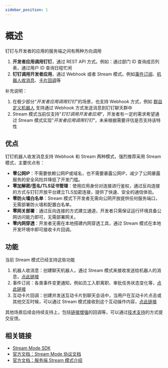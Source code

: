 ```yaml
---
sidebar_position: 1
---
```


# 概述

钉钉与开发者的应用的服务端之间有两种方向调用

1. **开发者应用调用钉钉**，通过 REST API 方式。例如：通过部门 ID 查询成员列表，通过用户 ID 查询日程忙闲
2. **钉钉调用开发者应用**，通过 Webhook 或者 Stream 模式。例如[事件订阅](https://open.dingtalk.com/document/orgapp/stream)、[机器人收消息](https://open.dingtalk.com/document/orgapp/the-creation-and-installation-of-the-application-robot-in-the)、[卡片回调](https://open.dingtalk.com/document/orgapp/create-and-deliver-cards)等

补充说明：

1. 在极少部分“*开发者应用调用钉钉*”的场景，也支持 Webhook 方式，例如 [群自定义机器人](/docs/learn/bot/webhook/overview) 支持通过 Webhook 方式发送消息到钉钉聊天群中
2. Stream 模式当前仅支持”*钉钉调用开发者应用*“，开发者有一定的需求希望通过 Stream 模式实现”*开发者应用调用钉钉*“，未来根据需要评估是否支持该特性

## 优点

钉钉机器人收发消息支持 Webhook 和 Stream 两种模式，强烈推荐采用 Stream 模式，主要优点有：

* **零公网IP**：不需要依赖公网IP或域名，也不需要暴露公网IP，减少了公网暴露服务的安全风险并降低了开发门槛。
* **零加解密/签名/TLS证书管理**：使用应用身份对连接进行鉴权，通过反向连接的方式与钉钉开放平台建立TLS加密连接，提供了快速、安全的通信体验。
* **零防火墙白名单**：Stream 模式下开发者无需向公网开放提供任何服务端口，无需部署防火墙和配置白名单。
* **零网关部署**：通过反向连接的方式建立通道，开发者只需保证运行环境具备公网访问能力即可，无需部署网关。
* **零内网穿透**：开发者无需在本地搭建内网穿透工具，通过 Stream 模式在本地开发环境中即可接收卡片回调。

## 功能

当前 Stream 模式已经支持这些功能

1. 机器人收消息：创建聊天机器人，通过 Stream 模式来接收发送给机器人的消息，[点此链接](https://open.dingtalk.com/document/orgapp/the-creation-and-installation-of-the-application-robot-in-the)
2. 事件订阅：各类事件变更通知，例如员工入职离职、审批任务状态变化等，[点此链接](https://open.dingtalk.com/document/orgapp/stream)
3. 互动卡片回调：创建并发送互动卡片到聊天会话中，当用户在互动卡片点击或其他交互时候，可以通过 Stream 模式接收到这个互动操作内容，[点此链接](https://open.dingtalk.com/document/orgapp/create-and-deliver-cards)

其他场景后续会持续支持上，包括[链接增强](https://open.dingtalk.com/document/orgapp/guide-for-enhancing-the-access-link-of-enterprise-internal-applications)的回调等，可以通过[技术支持](/docs/explore/support)的方式提交反馈。

## 相关链接

* [Stream Mode SDK](/docs/develop/sdk/overview)
* [官方文档：Stream Mode 协议文档](https://open.dingtalk.com/document/direction/stream-mode-protocol-access-description)
* [官方文档：服务端 Stream 模式介绍](https://open.dingtalk.com/document/resourcedownload/Introduction-to-stream-mode)